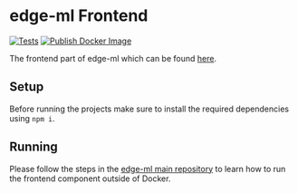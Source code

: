 # edge-ml Frontend
[![Tests](https://github.com/edge-ml/frontend/actions/workflows/tests.yml/badge.svg)](https://github.com/edge-ml/frontend/actions/workflows/tests.yml)
[![Publish Docker Image](https://github.com/edge-ml/frontend/actions/workflows/publishDocker.yml/badge.svg)](https://github.com/edge-ml/frontend/actions/workflows/publishDocker.yml)

The frontend part of edge-ml which can be found [here](https://github.com/edge-ml/).



## Setup
Before running the projects make sure to install the required dependencies using `npm i`.

## Running 
Please follow the steps in the [edge-ml main repository](https://github.com/edge-ml/edge-ml) to learn how to run the frontend component outside of Docker.


